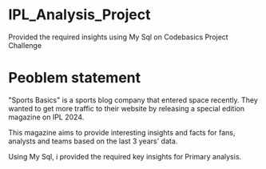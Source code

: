 # IPL_Analysis_Project
Provided the required insights using My Sql on Codebasics Project Challenge
# Peoblem statement
"Sports Basics" is a sports blog company that entered space recently. They
wanted to get more traffic to their website by releasing a special edition magazine
on IPL 2024. 

This magazine aims to provide interesting insights and facts for
fans, analysts and teams based on the last 3 years' data.

Using My Sql, i provided the required key insights for Primary analysis.
